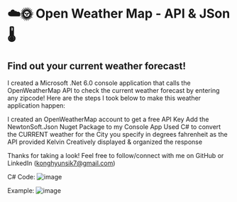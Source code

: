 <h1>☁️🌞 Open Weather Map - API & JSon 🌡️</h1>
<h2>Find out your current weather forecast!</h2>
I created a Microsoft .Net 6.0 console application that calls the OpenWeatherMap API to check the current weather forecast by entering any zipcode! Here are the steps I took below to make this weather application happen:

I created an OpenWeatherMap account to get a free API Key
Add the NewtonSoft.Json Nuget Package to my Console App
Used C# to convert the CURRENT weather for the City you specify in degrees fahrenheit as the API provided Kelvin
Creatively displayed & organized the response

Thanks for taking a look! Feel free to follow/connect with me on GitHub or LinkedIn (konghyunsik7@gmail.com)

C# Code:
![image](https://user-images.githubusercontent.com/74017545/190187223-7e1c933a-78db-4fd6-a734-223363af8fcc.png)

Example:
![image](https://user-images.githubusercontent.com/74017545/190186978-514cfc1b-518f-436f-b65c-b229f9c07673.png)
